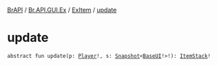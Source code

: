 [BrAPI](../../index.md) / [Br.API.GUI.Ex](../index.md) / [ExItem](index.md) / [update](./update.md)

# update

`abstract fun update(p: `[`Player`](https://hub.spigotmc.org/javadocs/spigot/org/bukkit/entity/Player.html)`!, s: `[`Snapshot`](../-snapshot/index.md)`<`[`BaseUI`](../-base-u-i/index.md)`!>!): `[`ItemStack`](https://hub.spigotmc.org/javadocs/spigot/org/bukkit/inventory/ItemStack.html)`!`